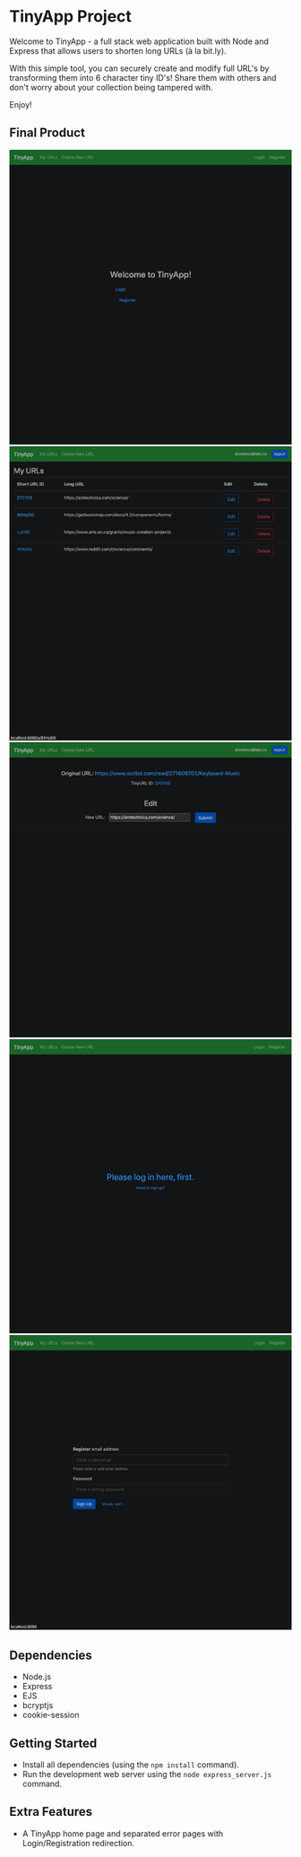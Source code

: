 # TinyApp Project

Welcome to TinyApp - a full stack web application built with Node and Express that allows users to shorten long URLs (à la bit.ly).

With this simple tool, you can securely create and modify full URL's by transforming them into 6 character tiny ID's! Share them with others and don't worry about your collection being tampered with.

Enjoy!

## Final Product

!["home page"](https://github.com/colespen/tinyapp/blob/master/docs/urls-home.png)
!["edit, delete and access personal tinyURLs securely!"](https://github.com/colespen/tinyapp/blob/master/docs/urls-myurls.png)
!["create tinyURL ID"](https://github.com/colespen/tinyapp/blob/master/docs/urls-add.png)
!["login screen"](https://github.com/colespen/tinyapp/blob/master/docs/urls-login.png)
!["register"](https://github.com/colespen/tinyapp/blob/master/docs/urls-reg.png)

## Dependencies

- Node.js
- Express
- EJS
- bcryptjs
- cookie-session

## Getting Started

- Install all dependencies (using the `npm install` command).
- Run the development web server using the `node express_server.js` command.

## Extra Features

- A TinyApp home page and separated error pages with Login/Registration redirection.

